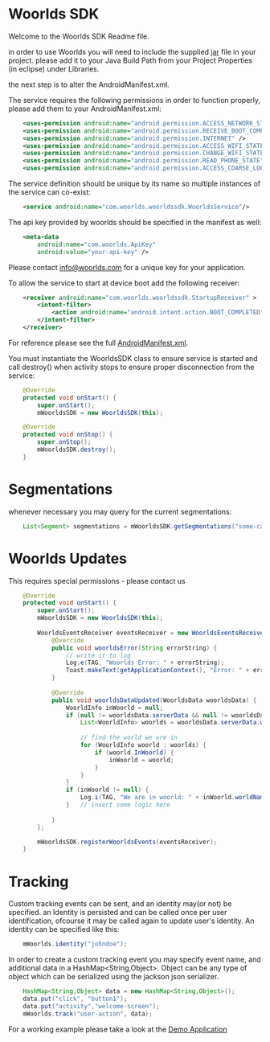 Woorlds SDK
============

Welcome to the Woorlds SDK Readme file.

in order to use Woorlds you will need to include the supplied [jar](WoorldsDemo/libs/WoorldsSDK.jar) file in your project. please add it to your Java Build Path from your Project Properties (in eclipse) under Libraries.

the next step is to alter the AndroidManifest.xml.

The service requires the following permissions in order to function properly, please add them to your AndroidManifest.xml:
```xml
    <uses-permission android:name="android.permission.ACCESS_NETWORK_STATE" />
    <uses-permission android:name="android.permission.RECEIVE_BOOT_COMPLETED" />
    <uses-permission android:name="android.permission.INTERNET" />
    <uses-permission android:name="android.permission.ACCESS_WIFI_STATE" />
    <uses-permission android:name="android.permission.CHANGE_WIFI_STATE" />
    <uses-permission android:name="android.permission.READ_PHONE_STATE" />
    <uses-permission android:name="android.permission.ACCESS_COARSE_LOCATION" />
```
The service definition should be unique by its name so multiple instances of the service can co-exist:

```xml
    <service android:name="com.woorlds.woorldssdk.WoorldsService"/>
```

The api key provided by woorlds should be specified in the manifest as well:
```xml
    <meta-data
        android:name="com.woorlds.ApiKey"
        android:value="your-api-key" />
```

Please contact info@woorlds.com for a unique key for your application.

To allow the service to start at device boot add the following receiver:
```xml
    <receiver android:name="com.woorlds.woorldssdk.StartupReceiver" >
        <intent-filter>
            <action android:name="android.intent.action.BOOT_COMPLETED" />
        </intent-filter>
    </receiver>
```
For reference please see the full [AndroidManifest.xml](WoorldsDemo/AndroidManifest.xml).


You must instantiate the WoorldsSDK class to ensure service is started and call destroy() when activity stops to ensure proper disconnection from the service:
```java
    @Override
    protected void onStart() {
        super.onStart();
        mWoorldsSDK = new WoorldsSDK(this);

    @Override
    protected void onStop() {
        super.onStop();
        mWoorldsSDK.destroy();
    }
```

Segmentations
=============
whenever necessary you may query for the current segmentations:
```java
    List<Segment> segmentations = mWoorldsSDK.getSegmentations("some-campaign-id");
```

Woorlds Updates
===============
This requires special permissions - please contact us


```java
    @Override
    protected void onStart() {
        super.onStart();
        mWoorldsSDK = new WoorldsSDK(this);
    
        WoorldsEventsReceiver eventsReceiver = new WoorldsEventsReceiver() {
            @Override
            public void woorldsError(String errorString) {
                // write it to log
                Log.e(TAG, "Woorlds Error: " + errorString);
                Toast.makeText(getApplicationContext(), "Error: " + errorString, Toast.LENGTH_SHORT).show();
            }
        
            @Override
            public void woorldsDataUpdated(WoorldsData woorldsData) {
                WoorldInfo inWoorld = null;
                if (null != woorldsData.serverData && null != woorldsData.serverData.wifiWorlds) {
                    List<WoorldInfo> woorlds = woorldsData.serverData.wifiWorlds;
                    
                    // find the world we are in
                    for (WoorldInfo woorld : woorlds) {
                        if (woorld.InWoorld) {
                            inWoorld = woorld;
                        }
                    }
                }
                if (inWoorld != null) {
                    Log.i(TAG, "We are in woorld: " + inWoorld.worldName);
                }   // insert some logic here
                
            }
        };

        mWoorldsSDK.registerWoorldsEvents(eventsReceiver);
    }
```

Tracking
========
Custom tracking events can be sent, and an identity may(or not) be specified. an Identity is persisted and can be called once per user identification, ofcourse it may be called again to update user's identity. An identity can be specified like this:

```java
    mWoorlds.identity("johndoe");
```

In order to create a custom tracking event you may specify event name, and additional data in a HashMap<String,Object>. Object can be any type of object which can be serialized using the jackson json serializer.
```java
    HashMap<String,Object> data = new HashMap<String,Object>();
    data.put("click", "button1");
    data.put("activity","welcome-screen");
    mWoorlds.track("user-action", data);
```
For a working example please take a look at the [Demo Application](WoorldsDemo/src/com/example/woorldsdemo/DemoActivity.java)
